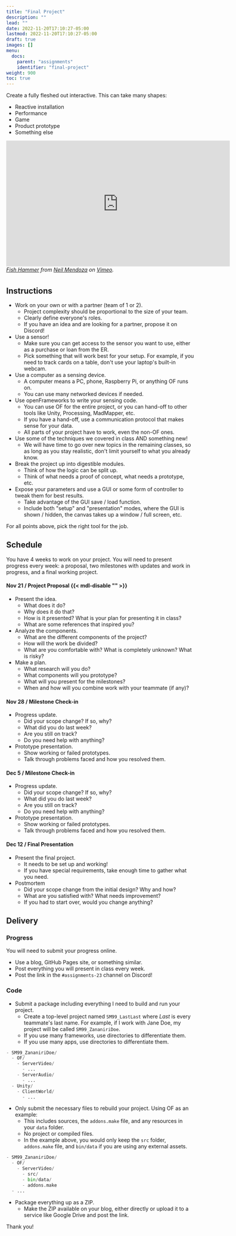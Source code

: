 ```yaml
---
title: "Final Project"
description: ""
lead: ""
date: 2022-11-20T17:10:27-05:00
lastmod: 2022-11-20T17:10:27-05:00
draft: true
images: []
menu:
  docs:
    parent: "assignments"
    identifier: "final-project"
weight: 900
toc: true
---
```


Create a fully fleshed out interactive. This can take many shapes:

* Reactive installation
* Performance
* Game
* Product prototype
* Something else

<figure style="width:600px;height:360px;display:block;margin:0 auto;">
<iframe src="https://player.vimeo.com/video/220895476?h=67f5fccde6" width="600" height="337" frameborder="0" allow="autoplay; fullscreen; picture-in-picture" allowfullscreen></iframe>
<figcaption><i><a href="https://vimeo.com/220895476">Fish Hammer</a> from <a href="https://vimeo.com/neilmendoza">Neil Mendoza</a> on <a href="https://vimeo.com">Vimeo</a>.</i></figcaption>
</figure>

## Instructions

* Work on your own or with a partner (team of 1 or 2).
  * Project complexity should be proportional to the size of your team.
  * Clearly define everyone's roles.
  * If you have an idea and are looking for a partner, propose it on Discord!
* Use a sensor!
  * Make sure you can get access to the sensor you want to use, either as a purchase or loan from the ER.
  * Pick something that will work best for your setup. For example, if you need to track cards on a table, don't use your laptop's built-in webcam.
* Use a computer as a sensing device.
  * A computer means a PC, phone, Raspberry Pi, or anything OF runs on.
  * You can use many networked devices if needed.
* Use openFrameworks to write your sensing code.
  * You can use OF for the entire project, or you can hand-off to other tools like Unity, Processing, MadMapper, etc.
  * If you have a hand-off, use a communication protocol that makes sense for your data.
  * All parts of your project have to work, even the non-OF ones.
* Use some of the techniques we covered in class AND something new!
  * We will have time to go over new topics in the remaining classes, so as long as you stay realistic, don't limit yourself to what you already know.
* Break the project up into digestible modules.
  * Think of how the logic can be split up.
  * Think of what needs a proof of concept, what needs a prototype, etc.
* Expose your parameters and use a GUI or some form of controller to tweak them for best results.
  * Take advantage of the GUI save / load function.
  * Include both "setup" and "presentation" modes, where the GUI is shown / hidden, the canvas takes up a window / full screen, etc.

For all points above, pick the right tool for the job.

## Schedule

You have 4 weeks to work on your project. You will need to present progress every week: a proposal, two milestones with updates and work in progress, and a final working project.

#### Nov 21 / Project Proposal {{< mdl-disable "<!-- markdownlint-disable MD001 -->" >}}

* Present the idea.
  * What does it do?
  * Why does it do that?
  * How is it presented? What is your plan for presenting it in class?
  * What are some references that inspired you?
* Analyze the components.
  * What are the different components of the project?
  * How will the work be divided?
  * What are you comfortable with? What is completely unknown? What is risky?
* Make a plan.
  * What research will you do?
  * What components will you prototype?
  * What will you present for the milestones?
  * When and how will you combine work with your teammate (if any)?

#### Nov 28 / Milestone Check-in

* Progress update.
  * Did your scope change? If so, why?
  * What did you do last week?
  * Are you still on track?
  * Do you need help with anything?
* Prototype presentation.
  * Show working or failed prototypes.
  * Talk through problems faced and how you resolved them.

#### Dec 5 / Milestone Check-in

* Progress update.
  * Did your scope change? If so, why?
  * What did you do last week?
  * Are you still on track?
  * Do you need help with anything?
* Prototype presentation.
  * Show working or failed prototypes.
  * Talk through problems faced and how you resolved them.

#### Dec 12 / Final Presentation

* Present the final project.
  * It needs to be set up and working!
  * If you have special requirements, take enough time to gather what you need.
* Postmortem
  * Did your scope change from the initial design? Why and how?
  * What are you satisfied with? What needs improvement?
  * If you had to start over, would you change anything?

## Delivery

### Progress

You will need to submit your progress online.

* Use a blog, GitHub Pages site, or something similar.
* Post everything you will present in class every week.
* Post the link in the `#assignments-23` channel on Discord!

### Code

* Submit a package including everything I need to build and run your project.
  * Create a top-level project named `SM99_LastLast` where *Last* is every teammate's last name. For example, if I work with Jane Doe, my project will be called `SM99_ZananiriDoe`.
  * If you use many frameworks, use directories to differentiate them.
  * If you use many apps, use directories to differentiate them.

```python
- SM99_ZananiriDoe/
  - OF/
    - ServerVideo/
      - ...
    - ServerAudio/
      - ...
  - Unity/
    - ClientWorld/
      - ...
```

* Only submit the necessary files to rebuild your project. Using OF as an example:
  * This includes sources, the `addons.make` file, and any resources in your `data` folder.
  * No project or compiled files.
  * In the example above, you would only keep the `src` folder, `addons.make` file, and `bin/data` if you are using any external assets.

```python
- SM99_ZananiriDoe/
  - OF/
    - ServerVideo/
      - src/
      - bin/data/
      - addons.make
  - ...
```

* Package everything up as a ZIP.
  * Make the ZIP available on your blog, either directly or upload it to a service like Google Drive and post the link.

Thank you!
